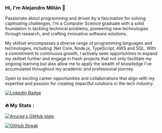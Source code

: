 ### Hi, I'm Alejandro Milián 👋

Passionate about programming and driven by a fascination for solving captivating challenges, I'm a Computer Science graduate with a solid foundation in tackling technical problems, pioneering new technologies through research, and crafting innovative software solutions.

My skillset encompasses a diverse range of programming languages and technologies, including .Net Core, Node.js, TypeScript, AWS and SQL. With a commitment to continuous growth, I actively seek opportunities to expand my skillset further and engage in fresh projects that not only facilitate my ongoing learning but also allow me to apply the wealth of knowledge I've accumulated throughout my academic and professional journey.

Open to exciting career opportunities and collaborations that align with my expertise and passion for creating impactful solutions in the tech industry.

<div id="badges">
  <a href="https://www.linkedin.com/in/alejmilian/">
    <img src="https://img.shields.io/badge/LinkedIn-blue?style=for-the-badge&logo=linkedin&logoColor=white" alt="LinkedIn Badge"/>
  </a>
</div>

### 🔥 My Stats :

[![Anurag's GitHub stats](https://github-readme-stats.vercel.app/api?username=anuraghazra)](https://github.com/anuraghazra/github-readme-stats)

[![GitHub Streak](https://streak-stats.demolab.com?user=alejmilian&theme=dark&hide_border=true&card_height=100&hide_current_streak=true)](https://git.io/streak-stats)
